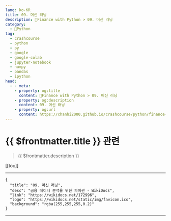 ```yaml
---
lang: ko-KR
title: 09. 머신 러닝
description: 🐍Finance with Python > 09. 머신 러닝
category:
  - 🐍Python
tag: 
  - crashcourse
  - python
  - py
  - google
  - google-colab
  - jupyter-notebook
  - numpy
  - pandas
  - ipython
head:
  - - meta:
    - property: og:title
      content: 🐍Finance with Python > 09. 머신 러닝
    - property: og:description
      content: 09. 머신 러닝
    - property: og:url
      content: https://chanhi2000.github.io/crashcourse/python/finance-w-python/09.html
---
```


# {{ $frontmatter.title }} 관련

> {{ $frontmatter.description }}

[[toc]]

---

```component VPCard
{
  "title": "09. 머신 러닝",
  "desc": "금융 데이터 분석을 위한 파이썬 - WikiDocs",
  "link": "https://wikidocs.net/172996",
  "logo": "https://wikidocs.net/static/img/favicon.ico",
  "background": "rgba(255,255,255,0.2)"
}
```

---

<TagLinks />